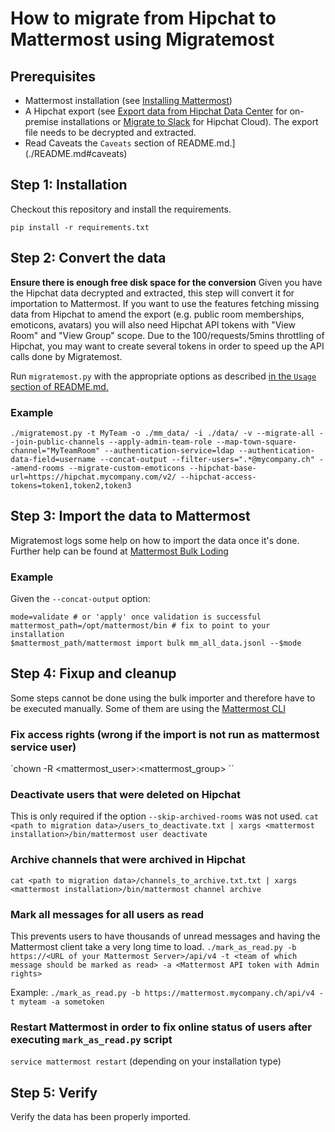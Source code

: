 # How to migrate from Hipchat to Mattermost using Migratemost

## Prerequisites
- Mattermost installation (see [Installing Mattermost](https://docs.mattermost.com/guides/administrator.html#installing-mattermost))
- A Hipchat export (see [Export data from Hipchat Data Center](https://confluence.atlassian.com/hipchatdc3/export-data-from-hipchat-data-center-913476832.html) for on-premise installations or [Migrate to Slack](https://www.atlassian.com/partnerships/slack/migration) for Hipchat Cloud). The export file needs to be decrypted and extracted.
- Read Caveats the `Caveats` section of README.md.](./README.md#caveats)

## Step 1: Installation
Checkout this repository and install the requirements.
```
pip install -r requirements.txt
```

## Step 2: Convert the data
**Ensure there is enough free disk space for the conversion**
Given you have the Hipchat data decrypted and extracted, this step will convert it for importation to Mattermost. If you want to use the features fetching missing data from Hipchat to amend the export (e.g. public room memberships, emoticons, avatars) you will also need Hipchat API tokens with "View Room" and "View Group" scope. Due to the 100/requests/5mins throttling of Hipchat, you may want to create several tokens in order to speed up the API calls done by Migratemost.

Run `migratemost.py` with the appropriate options as described [in the `Usage` section of README.md.](./README.md#usage)

### Example
`./migratemost.py -t MyTeam -o ./mm_data/ -i ./data/ -v --migrate-all --join-public-channels --apply-admin-team-role --map-town-square-channel="MyTeamRoom" --authentication-service=ldap --authentication-data-field=username --concat-output --filter-users=".*@mycompany.ch" --amend-rooms --migrate-custom-emoticons --hipchat-base-url=https://hipchat.mycompany.com/v2/ --hipchat-access-tokens=token1,token2,token3`

## Step 3: Import the data to Mattermost
Migratemost logs some help on how to import the data once it's done. Further help can be found at [Mattermost Bulk Loding](https://docs.mattermost.com/deployment/bulk-loading.html)

### Example
Given the `--concat-output` option:
```
mode=validate # or 'apply' once validation is successful
mattermost_path=/opt/mattermost/bin # fix to point to your installation
$mattermost_path/mattermost import bulk mm_all_data.jsonl --$mode
```

## Step 4: Fixup and cleanup
Some steps cannot be done using the bulk importer and therefore have to be executed manually. Some of them are using the [Mattermost CLI](https://docs.mattermost.com/administration/command-line-tools.html)

### Fix access rights (wrong if the import is not run as mattermost service user)
`chown -R <mattermost_user>:<mattermost_group> <mattermost data directory>``

### Deactivate users that were deleted on Hipchat
This is only required if the option `--skip-archived-rooms` was not used.
`cat <path to migration data>/users_to_deactivate.txt | xargs <mattermost installation>/bin/mattermost user deactivate`

### Archive channels that were archived in Hipchat
`cat <path to migration data>/channels_to_archive.txt.txt | xargs <mattermost installation>/bin/mattermost channel archive`

### Mark all messages for all users as read
This prevents users to have thousands of unread messages and having the Mattermost client take a very long time to load.
`./mark_as_read.py -b https://<URL of your Mattermost Server>/api/v4 -t <team of which message should be marked as read> -a <Mattermost API token with Admin rights>`

Example: `./mark_as_read.py -b https://mattermost.mycompany.ch/api/v4 -t myteam -a sometoken`

### Restart Mattermost in order to fix online status of users after executing `mark_as_read.py` script
`service mattermost restart` (depending on your installation type)

## Step 5: Verify
Verify the data has been properly imported.
